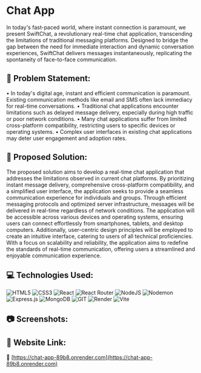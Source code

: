 # Chat App
In today's fast-paced world, where instant connection is paramount, we present SwiftChat, a revolutionary real-time chat application, transcending the limitations of traditional messaging platforms. Designed to bridge the gap between the need for immediate interaction and dynamic conversation experiences, SwiftChat delivers messages instantaneously, replicating the spontaneity of face-to-face communication. 

## 	:memo: Problem Statement:
•	In today's digital age, instant and efficient communication is paramount. Existing communication methods like email and SMS often lack immediacy for real-time conversations.
•	Traditional chat applications encounter limitations such as delayed message delivery, especially during high traffic or poor network conditions.
•	Many chat applications suffer from limited cross-platform compatibility, restricting users to specific devices or operating systems.
•	Complex user interfaces in existing chat applications may deter user engagement and adoption rates.

## :seedling: Proposed Solution:
The proposed solution aims to develop a real-time chat application that addresses the limitations observed in current chat platforms. By prioritizing instant message delivery, comprehensive cross-platform compatibility, and a simplified user interface, the application seeks to provide a seamless communication experience for individuals and groups. Through efficient messaging protocols and optimized server infrastructure, messages will be delivered in real-time regardless of network conditions. The application will be accessible across various devices and operating systems, ensuring users can connect effortlessly from smartphones, tablets, and desktop computers. Additionally, user-centric design principles will be employed to create an intuitive interface, catering to users of all technical proficiencies. With a focus on scalability and reliability, the application aims to redefine the standards of real-time communication, offering users a streamlined and enjoyable communication experience.

## :computer: Technologies Used:
![HTML5](https://img.shields.io/badge/html5-%23E34F26.svg?style=for-the-badge&logo=html5&logoColor=white) ![CSS3](https://img.shields.io/badge/css3-%231572B6.svg?style=for-the-badge&logo=css3&logoColor=white) ![React](https://img.shields.io/badge/react-%2320232a.svg?style=for-the-badge&logo=react&logoColor=%2361DAFB) ![React Router](https://img.shields.io/badge/React_Router-CA4245?style=for-the-badge&logo=react-router&logoColor=white)  ![NodeJS](https://img.shields.io/badge/node.js-6DA55F?style=for-the-badge&logo=node.js&logoColor=white) ![Nodemon](https://img.shields.io/badge/NODEMON-%23323330.svg?style=for-the-badge&logo=nodemon&logoColor=%BBDEAD) ![Express.js](https://img.shields.io/badge/express.js-%23404d59.svg?style=for-the-badge&logo=express&logoColor=%2361DAFB) ![MongoDB](https://img.shields.io/badge/MongoDB-%234ea94b.svg?style=for-the-badge&logo=mongodb&logoColor=white) ![GIT](https://img.shields.io/badge/Git-fc6d26?style=for-the-badge&logo=git&logoColor=white) ![Render](https://img.shields.io/badge/Render-%46E3B7.svg?style=for-the-badge&logo=render&logoColor=white)  ![Vite](https://img.shields.io/badge/vite-%23646CFF.svg?style=for-the-badge&logo=vite&logoColor=white)


## :camera: Screenshots:


## :link: Website Link:
:paperclip: [https://chat-app-89b8.onrender.com](https://chat-app-89b8.onrender.com)


